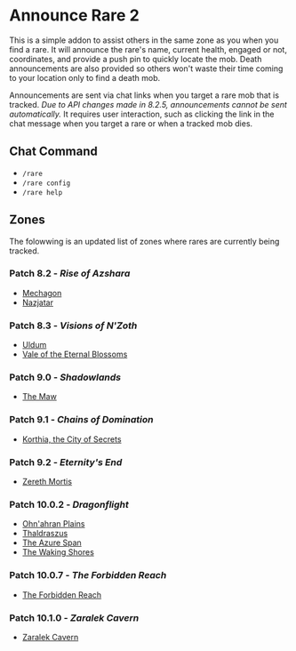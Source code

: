 # Announce Rare 2

This is a simple addon to assist others in the same zone as you when you find a rare. It will announce the rare's name, current health, engaged or not, coordinates, and provide a push pin to quickly locate the mob. Death announcements are also provided so others won't waste their time coming to your location only to find a death mob.

Announcements are sent via chat links when you target a rare mob that is tracked. _Due to API changes made in 8.2.5, announcements cannot be sent automatically._ It requires user interaction, such as clicking the link in the chat message when you target a rare or when a tracked mob dies.

## Chat Command

* `/rare`
* `/rare config`
* `/rare help`

## Zones

The folowwing is an updated list of zones where rares are currently being tracked.

### Patch 8.2 - _Rise of Azshara_

* [Mechagon](https:_www.wowhead.com/mechagon)
* [Nazjatar](https:_www.wowhead.com/nazjatar)

### Patch 8.3 - _Visions of N'Zoth_

* [Uldum](https:_www.wowhead.com/uldum)
* [Vale of the Eternal Blossoms](https:_www.wowhead.com/vale-of-eternal-blossoms)

### Patch 9.0 - _Shadowlands_

* [The Maw](https:_www.wowhead.com/the-maw)

### Patch 9.1 - _Chains of Domination_

* [Korthia, the City of Secrets](https:_www.wowhead.com/zone=13570/korthia)

### Patch 9.2 - _Eternity's End_

* [Zereth Mortis](https://www.wowhead.com/zereth-mortis)

### Patch 10.0.2 - _Dragonflight_

* [Ohn'ahran Plains](https://www.wowhead.com/zone=13645/ohnahran-plains)
* [Thaldraszus](https://www.wowhead.com/zone=13647/thaldraszus)
* [The Azure Span](https://www.wowhead.com/zone=13646/the-azure-span)
* [The Waking Shores](https://www.wowhead.com/zone=13644/the-waking-shores)

### Patch 10.0.7 - _The Forbidden Reach_

* [The Forbidden Reach](https://www.wowhead.com/zone=14433/the-forbidden-reach)

### Patch 10.1.0 - _Zaralek Cavern_

* [Zaralek Cavern](https://www.wowhead.com/zone=14022/zaralek-cavern)